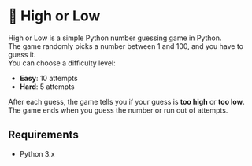 # 🎯 High or Low

High or Low is a simple Python number guessing game in Python.  
The game randomly picks a number between 1 and 100, and you have to guess it.  
You can choose a difficulty level:

- **Easy**: 10 attempts  
- **Hard**: 5 attempts  

After each guess, the game tells you if your guess is **too high** or **too low**.  
The game ends when you guess the number or run out of attempts.

## Requirements

- Python 3.x
